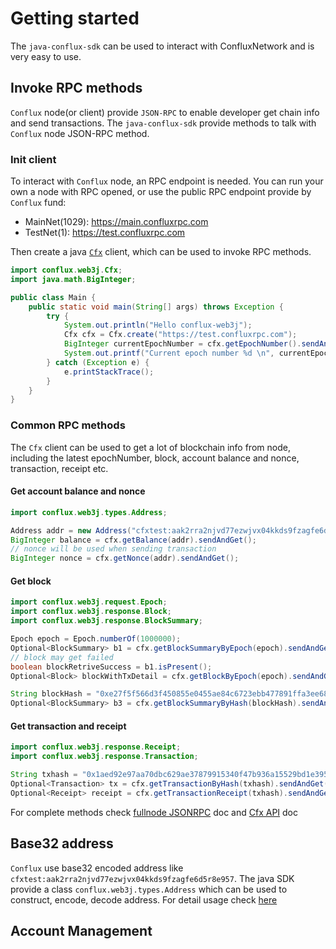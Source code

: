 # Getting started

The `java-conflux-sdk` can be used to interact with ConfluxNetwork and is very easy to use.

## Invoke RPC methods

`Conflux` node(or client) provide `JSON-RPC` to enable developer get chain info and send transactions.
The `java-conflux-sdk` provide methods to talk with `Conflux` node JSON-RPC method.

### Init client

To interact with `Conflux` node, an RPC endpoint is needed. You can run your own a node with RPC opened, or use the public RPC
endpoint provide by `Conflux` fund:

* MainNet(1029): https://main.confluxrpc.com
* TestNet(1): https://test.confluxrpc.com

Then create a java [`Cfx`](https://javadoc.io/doc/io.github.conflux-chain/conflux.web3j/latest/conflux/web3j/Cfx.html) client, which can be used to invoke RPC methods.

```java
import conflux.web3j.Cfx;
import java.math.BigInteger;

public class Main {
    public static void main(String[] args) throws Exception {
        try {
            System.out.println("Hello conflux-web3j");
            Cfx cfx = Cfx.create("https://test.confluxrpc.com");
            BigInteger currentEpochNumber = cfx.getEpochNumber().sendAndGet();
            System.out.printf("Current epoch number %d \n", currentEpochNumber);
        } catch (Exception e) {
            e.printStackTrace();
        }
    }
}
```

### Common RPC methods

The `Cfx` client can be used to get a lot of blockchain info from node, including the latest epochNumber, block, account balance and nonce,
transaction, receipt etc.

#### Get account balance and nonce
```java
import conflux.web3j.types.Address;

Address addr = new Address("cfxtest:aak2rra2njvd77ezwjvx04kkds9fzagfe6d5r8e957");
BigInteger balance = cfx.getBalance(addr).sendAndGet();
// nonce will be used when sending transaction 
BigInteger nonce = cfx.getNonce(addr).sendAndGet();
```

#### Get block

```java
import conflux.web3j.request.Epoch;
import conflux.web3j.response.Block;
import conflux.web3j.response.BlockSummary;

Epoch epoch = Epoch.numberOf(1000000);
Optional<BlockSummary> b1 = cfx.getBlockSummaryByEpoch(epoch).sendAndGet();
// block may get failed
boolean blockRetriveSuccess = b1.isPresent();
Optional<Block> blockWithTxDetail = cfx.getBlockByEpoch(epoch).sendAndGet();

String blockHash = "0xe27f5f566d3f450855e0455ae84c6723ebb477891ffa3ee68af9be518d5b150c";
Optional<BlockSummary> b3 = cfx.getBlockSummaryByHash(blockHash).sendAndGet();
```

#### Get transaction and receipt

```java
import conflux.web3j.response.Receipt;
import conflux.web3j.response.Transaction;

String txhash = "0x1aed92e97aa70dbc629ae37879915340f47b936a15529bd1e3952783a2efbfcd";
Optional<Transaction> tx = cfx.getTransactionByHash(txhash).sendAndGet();
Optional<Receipt> receipt = cfx.getTransactionReceipt(txhash).sendAndGet();
```

For complete methods check [fullnode JSONRPC](https://developer.confluxnetwork.org/conflux-doc/docs/json_rpc) doc and [Cfx API](https://javadoc.io/doc/io.github.conflux-chain/conflux.web3j/latest/conflux/web3j/Cfx.html) doc

## Base32 address

`Conflux` use base32 encoded address like `cfxtest:aak2rra2njvd77ezwjvx04kkds9fzagfe6d5r8e957`. The java SDK provide a class `conflux.web3j.types.Address` which can be used to construct, encode, decode address.
For detail usage check [here](./cfx-address.md)

## Account Management
